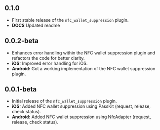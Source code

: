 ## 0.1.0

*   First stable release of the `nfc_wallet_suppression` plugin.
*   **DOCS** Updated readme

## 0.0.2-beta

*   Enhances error handling within the NFC wallet suppression plugin and refactors the code for better clarity.
*   **iOS:** Improved error handling for iOS.
*   **Android:** Got a working implementation of the NFC wallet suppression plugin.

## 0.0.1-beta

*   Initial release of the `nfc_wallet_suppression` plugin.
*   **iOS:** Added NFC wallet suppression using PassKit (request, release, check status).
*   **Android:** Added NFC wallet suppression using NfcAdapter (request, release, check status).